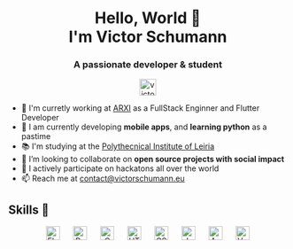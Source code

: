 <h1 align="center">Hello, World 👋 <br> I'm Victor Schumann</h1>
<h3 align="center">A passionate developer & student</h3>
<p align="center">
<a href="https://linkedin.com/in/victor-schumann" target="blank"><img align="center" src="https://img.shields.io/badge/LinkedIn-0A66C2?style=for-the-badge&logo=LinkedIn&logoColor=white" alt="victor-schumann" height="30" width="auto"/></a>
</p>  

- 🔭 I'm curretly working at [ARXI](https://www.arxi.pt/en_US/) as a FullStack Enginner and Flutter Developer
- 🤳 I am currently developing **mobile apps**, and **learning python** as a pastime
- 📚 I'm studying at the [Polythecnical Institute of Leiria](ipleiria.pt)
- 👯 I’m looking to collaborate on **open source projects with social impact**
- 👾 I actively participate on hackatons all over the world
- 📫 Reach me at [contact@victorschumann.eu](mailto:contact@victorschumann.eu)

<p align="center">

## Skills 🚀
<p align="center">
    <img align="center" src="https://img.shields.io/badge/Flutter-02569B?style=for-the-badge&logo=Flutter&logoColor=white" alt="Flutter Badge" height="25" width="auto" hspace="10"/>
    <img align="center" src="https://img.shields.io/badge/Python-2B2728?style=for-the-badge&logo=Python&logoColor=white" alt="Python Badge" height="25" width="auto" hspace="10"/>
    <img align="center" src="https://img.shields.io/badge/C_Programming-A8B9CC?style=for-the-badge&logo=C&logoColor=black" alt="C badge" height="25" width="auto" hspace="10"/>
    <img align="center" src="https://img.shields.io/badge/HTML5-E34F26?style=for-the-badge&logo=html5&logoColor=white" alt="HTML5 Badge" height="25" width="auto" hspace="10"/>
    <img align="center" src="https://img.shields.io/badge/CSS3-1572B6?style=for-the-badge&logo=css3&logoColor=white" alt="CSS3 Badge" height="25" width="auto" hspace="10"/>
    <img align="center" src="https://img.shields.io/badge/JavaScript-F7DF1E?style=for-the-badge&logo=javascript&logoColor=black" alt="Javascript Badge" height="25" width="auto" hspace="10"/>
    <img align="center" src="https://img.shields.io/badge/angular-%23DD0031.svg?style=for-the-badge&logo=angular&logoColor=white" alt="Angular Badge" height="25" width="auto" hspace="10"/>
    <img align="center" src="https://img.shields.io/badge/Vue.js-4FC08D?style=for-the-badge&logo=Vue.js&logoColor=white" alt="Vue Badge" height="25" width="auto" hspace="10"/>
</p>

<!--
<div align="center">

[![GitHub Streak](https://github-readme-streak-stats.herokuapp.com?user=victor-schumann&theme=dark&hide_border=true&date_format=M%20j%5B%2C%20Y%5D)](https://git.io/streak-stats) 

![Anurag's GitHub stats](https://github-readme-stats.vercel.app/api?username=victor-schumann&theme=dark&show_icons=true&hide_border=true)

[![Top Langs](https://github-readme-stats.vercel.app/api/top-langs/?username=victor-schumann&langs_count=5&theme=dark&show_icons=true&hide_border=true)](https://github.com/anuraghazra/github-readme-stats)

</div>
-->


<!-- Consider adding the following elements:

//<p align="center"><a href="https://ko-fi.com/victorschumann"> <img src="https://cdn.ko-fi.com/cdn/kofi3.png?v=3" height="50" width="210" alt="victor-schumann" /></a></p>

## Skills 🚀

![](https://img.shields.io/badge/HTML5-E34F26?style=for-the-badge&logo=html5&logoColor=white)
![](https://img.shields.io/badge/CSS3-1572B6?style=for-the-badge&logo=css3&logoColor=white)
![](https://img.shields.io/badge/JavaScript-F7DF1E?style=for-the-badge&logo=javascript&logoColor=black)
![](https://img.shields.io/badge/angular-%23DD0031.svg?style=for-the-badge&logo=angular&logoColor=white)
![](https://img.shields.io/badge/Python-3776AB?style=for-the-badge&logo=Python&logoColor=white)

![](https://img.shields.io/badge/Sass-CC6699?style=for-the-badge&logo=sass&logoColor=white)
![](https://img.shields.io/badge/React-20232A?style=for-the-badge&logo=react&logoColor=61DAFB)
![](https://img.shields.io/badge/Styled%20Components-d06ebe?style=for-the-badge&logo=styled-components&logoColor=white)

![](https://img.shields.io/badge/Typescript-2f74c0?style=for-the-badge&logo=typescript&logoColor=white)
![](https://img.shields.io/badge/Node.js-43853D?style=for-the-badge&logo=node.js&logoColor=white)
![](https://img.shields.io/badge/Express.js-404D59?style=for-the-badge)
![](https://img.shields.io/badge/MongoDB-4EA94B?style=for-the-badge&logo=mongodb&logoColor=white)
![](https://img.shields.io/badge/Cypress-1f2937?style=for-the-badge&logo=cypress&logoColor=white)
![](https://img.shields.io/badge/Jest-944058?style=for-the-badge&logo=jest&logoColor=white)
-->
